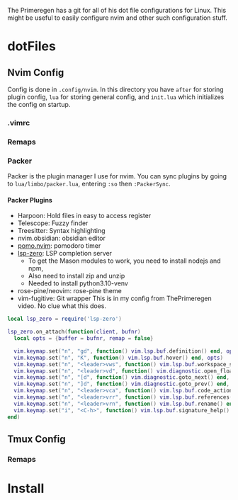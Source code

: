 The Primeregen has a git for all of his dot file configurations for Linux. This might be useful to easily configure nvim and other such configuration stuff.
# dotFiles
## Nvim Config
Config is done in `.config/nvim`. In this directory you have `after` for storing plugin config, `lua` for storing general config, and `init.lua` which initializes the config on startup.
### .vimrc
### Remaps
### Packer 
Packer is the plugin manager I use for nvim. You can sync plugins by going to `lua/limbo/packer.lua`, entering `:so` then `:PackerSync`.
#### Packer Plugins
- Harpoon: Hold files in easy to access register
- Telescope: Fuzzy finder
- Treesitter: Syntax highlighting
- nvim.obsidian: obsidian editor 
- [pomo.nvim](https://github.com/epwalsh/pomo.nvim): pomodoro timer
- [lsp-zero](https://github.com/VonHeikemen/lsp-zero.nvim): LSP completion server
	- To get the Mason modules to work, you need to install nodejs and npm,
	- Also need to install zip and unzip
	- Needed to install python3.10-venv
- rose-pine/neovim: rose-pine theme
- vim-fugitive: Git wrapper 
This is in my config from ThePrimeregen video. No clue what this does.
```lua
local lsp_zero = require('lsp-zero')

lsp_zero.on_attach(function(client, bufnr)
  local opts = {buffer = bufnr, remap = false}

  vim.keymap.set("n", "gd", function() vim.lsp.buf.definition() end, opts)
  vim.keymap.set("n", "K", function() vim.lsp.buf.hover() end, opts)
  vim.keymap.set("n", "<leader>vws", function() vim.lsp.buf.workspace_symbol() end, opts)
  vim.keymap.set("n", "<leader>vd", function() vim.diagnostic.open_float() end, opts)
  vim.keymap.set("n", "[d", function() vim.diagnostic.goto_next() end, opts)
  vim.keymap.set("n", "]d", function() vim.diagnostic.goto_prev() end, opts)
  vim.keymap.set("n", "<leader>vca", function() vim.lsp.buf.code_action() end, opts)
  vim.keymap.set("n", "<leader>vrr", function() vim.lsp.buf.references() end, opts)
  vim.keymap.set("n", "<leader>vrn", function() vim.lsp.buf.rename() end, opts)
  vim.keymap.set("i", "<C-h>", function() vim.lsp.buf.signature_help() end, opts)
end)
```
## Tmux Config
### Remaps
# Install
